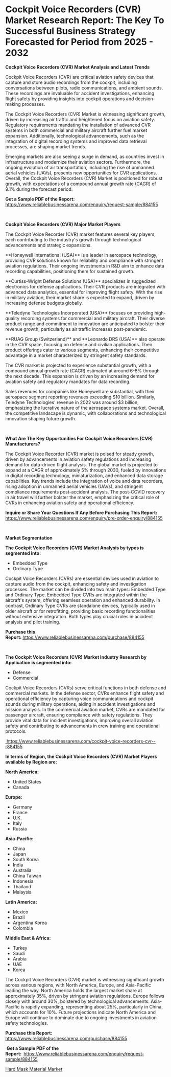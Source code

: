 <p><h1>Cockpit Voice Recorders (CVR) Market Research Report: The Key To Successful Business Strategy Forecasted for Period from 2025 - 2032</h1></p><p><strong>Cockpit Voice Recorders (CVR) Market Analysis and Latest Trends</strong></p>
<p><p>Cockpit Voice Recorders (CVR) are critical aviation safety devices that capture and store audio recordings from the cockpit, including conversations between pilots, radio communications, and ambient sounds. These recordings are invaluable for accident investigations, enhancing flight safety by providing insights into cockpit operations and decision-making processes. </p><p>The Cockpit Voice Recorders (CVR) Market is witnessing significant growth, driven by increasing air traffic and heightened focus on aviation safety. Regulatory requirements mandating the installation of advanced CVR systems in both commercial and military aircraft further fuel market expansion. Additionally, technological advancements, such as the integration of digital recording systems and improved data retrieval processes, are shaping market trends. </p><p>Emerging markets are also seeing a surge in demand, as countries invest in infrastructure and modernize their aviation sectors. Furthermore, the ongoing evolution of air transportation, including the rise of unmanned aerial vehicles (UAVs), presents new opportunities for CVR applications. Overall, the Cockpit Voice Recorders (CVR) Market is positioned for robust growth, with expectations of a compound annual growth rate (CAGR) of 9.1% during the forecast period.</p></p>
<p><strong>Get a Sample PDF of the Report:&nbsp;</strong> <a href="https://www.reliablebusinessarena.com/enquiry/request-sample/884155?utm_campaign=3554&utm_medium=2&utm_source=Github&utm_content=ia&utm_term=06042025&utm_id=cockpit-voice-recorders-cvr">https://www.reliablebusinessarena.com/enquiry/request-sample/884155</a></p>
<p>&nbsp;</p>
<p><strong>Cockpit Voice Recorders (CVR) Major Market Players</strong></p>
<p><p>The Cockpit Voice Recorder (CVR) market features several key players, each contributing to the industry's growth through technological advancements and strategic expansions. </p><p>**Honeywell International (USA)** is a leader in aerospace technology, providing CVR solutions known for reliability and compliance with stringent aviation regulations. Their ongoing investments in R&D aim to enhance data recording capabilities, positioning them for sustained growth. </p><p>**Curtiss-Wright Defense Solutions (USA)** specializes in ruggedized electronics for defense applications. Their CVR products are integrated with advanced data analytics, essential for improving flight safety. With the rise in military aviation, their market share is expected to expand, driven by increasing defense budgets globally.</p><p>**Teledyne Technologies Incorporated (USA)** focuses on providing high-quality recording systems for commercial and military aircraft. Their diverse product range and commitment to innovation are anticipated to bolster their revenue growth, particularly as air traffic increases post-pandemic.</p><p>**RUAG Group (Switzerland)** and **Leonardo DRS (USA)** also operate in the CVR space, focusing on defense and civilian applications. Their product offerings cater to various segments, enhancing their competitive advantage in a market characterized by stringent safety standards.</p><p>The CVR market is projected to experience substantial growth, with a compound annual growth rate (CAGR) estimated at around 6-8% through the next decade. This expansion is driven by an increasing demand for aviation safety and regulatory mandates for data recording. </p><p>Sales revenues for companies like Honeywell are substantial, with their aerospace segment reporting revenues exceeding $10 billion. Similarly, Teledyne Technologies' revenue in 2022 was around $3 billion, emphasizing the lucrative nature of the aerospace systems market. Overall, the competitive landscape is dynamic, with collaborations and technological innovation shaping future growth.</p></p>
<p>&nbsp;</p>
<p><strong>What Are The Key Opportunities For Cockpit Voice Recorders (CVR) Manufacturers?</strong></p>
<p><p>The Cockpit Voice Recorder (CVR) market is poised for steady growth, driven by advancements in aviation safety regulations and increasing demand for data-driven flight analysis. The global market is projected to expand at a CAGR of approximately 5% through 2030, fueled by innovations in digital recording technology, miniaturization, and enhanced data storage capabilities. Key trends include the integration of voice and data recorders, rising adoption in unmanned aerial vehicles (UAVs), and stringent compliance requirements post-accident analysis. The post-COVID recovery in air travel will further bolster the market, emphasizing the critical role of CVRs in enhancing aviation safety and operational efficiency.</p></p>
<p><strong>Inquire or Share Your Questions If Any Before Purchasing This Report:</strong> <a href="https://www.reliablebusinessarena.com/enquiry/pre-order-enquiry/884155?utm_campaign=3554&utm_medium=2&utm_source=Github&utm_content=ia&utm_term=06042025&utm_id=cockpit-voice-recorders-cvr">https://www.reliablebusinessarena.com/enquiry/pre-order-enquiry/884155</a></p>
<p>&nbsp;</p>
<p><strong>Market Segmentation</strong></p>
<p><strong>The Cockpit Voice Recorders (CVR) Market Analysis by types is segmented into:</strong></p>
<p><ul><li>Embedded Type</li><li>Ordinary Type</li></ul></p>
<p><p>Cockpit Voice Recorders (CVRs) are essential devices used in aviation to capture audio from the cockpit, enhancing safety and investigation processes. The market can be divided into two main types: Embedded Type and Ordinary Type. Embedded Type CVRs are integrated within the aircraft's system, offering seamless operation and enhanced durability. In contrast, Ordinary Type CVRs are standalone devices, typically used in older aircraft or for retrofitting, providing basic recording functionalities without extensive integration. Both types play crucial roles in accident analysis and pilot training.</p></p>
<p><strong>Purchase this Report:&nbsp;</strong><a href="https://www.reliablebusinessarena.com/purchase/884155?utm_campaign=3554&utm_medium=2&utm_source=Github&utm_content=ia&utm_term=06042025&utm_id=cockpit-voice-recorders-cvr">https://www.reliablebusinessarena.com/purchase/884155</a></p>
<p>&nbsp;</p>
<p><strong>The Cockpit Voice Recorders (CVR) Market Industry Research by Application is segmented into:</strong></p>
<p><ul><li>Defense</li><li>Commercial</li></ul></p>
<p><p>Cockpit Voice Recorders (CVRs) serve critical functions in both defense and commercial markets. In the defense sector, CVRs enhance flight safety and operational efficiency by capturing voice communications and cockpit sounds during military operations, aiding in accident investigations and mission analysis. In the commercial aviation market, CVRs are mandated for passenger aircraft, ensuring compliance with safety regulations. They provide vital data for incident investigations, improving overall aviation safety and contributing to advancements in crew training and operational protocols.</p></p>
<p><a href="https://www.reliablebusinessarena.com/cockpit-voice-recorders-cvr--r884155?utm_campaign=3554&utm_medium=2&utm_source=Github&utm_content=ia&utm_term=06042025&utm_id=cockpit-voice-recorders-cvr">&nbsp;https://www.reliablebusinessarena.com/cockpit-voice-recorders-cvr--r884155</a></p>
<p><strong>In terms of Region, the Cockpit Voice Recorders (CVR) Market Players available by Region are:</strong></p>
<p>
    <p> <strong> North America: </strong>
        <ul>
            <li>United States</li>
            <li>Canada</li>
        </ul>
        </p> 
    <p> <strong> Europe: </strong>
        <ul>
            <li>Germany</li>
            <li>France</li>
            <li>U.K.</li>
            <li>Italy</li>
            <li>Russia</li>
        </ul>
        </p> 
    <p> <strong> Asia-Pacific: </strong>
        <ul>
            <li>China</li>
            <li>Japan</li>
            <li>South Korea</li>
            <li>India</li>
            <li>Australia</li>
            <li>China Taiwan</li>
            <li>Indonesia</li>
            <li>Thailand</li>
            <li>Malaysia</li>
        </ul>
        </p> 
    <p> <strong> Latin America: </strong>
        <ul>
            <li>Mexico</li>
            <li>Brazil</li>
            <li>Argentina Korea</li>
            <li>Colombia</li>
        </ul>
        </p> 
    <p> <strong> Middle East & Africa: </strong>
        <ul>
            <li>Turkey</li>
            <li>Saudi</li>
            <li>Arabia</li>
            <li>UAE</li>
            <li>Korea</li>
        </ul>
    </p>
    </p>
<p><p>The Cockpit Voice Recorders (CVR) market is witnessing significant growth across various regions, with North America, Europe, and Asia-Pacific leading the way. North America holds the largest market share at approximately 35%, driven by stringent aviation regulations. Europe follows closely with around 30%, bolstered by technological advancements. Asia-Pacific is rapidly expanding, representing about 25%, particularly in China, which accounts for 10%. Future projections indicate North America and Europe will continue to dominate due to ongoing investments in aviation safety technologies.</p></p>
<p><strong>Purchase this Report: </strong><a href="https://www.reliablebusinessarena.com/purchase/884155?utm_campaign=3554&utm_medium=2&utm_source=Github&utm_content=ia&utm_term=06042025&utm_id=cockpit-voice-recorders-cvr">https://www.reliablebusinessarena.com/purchase/884155</a></p>
<p>&nbsp;<strong>Get a Sample PDF of the Report:&nbsp;&nbsp;</strong><a href="https://www.reliablebusinessarena.com/enquiry/request-sample/884155?utm_campaign=3554&utm_medium=2&utm_source=Github&utm_content=ia&utm_term=06042025&utm_id=cockpit-voice-recorders-cvr">https://www.reliablebusinessarena.com/enquiry/request-sample/884155</a></p>
<p><strong></strong></p>
<p><p><a href="https://github.com/aarajlyre/Market-Research-Report-List-1/blob/main/hard-mask-material-market.md?utm_campaign=3554&utm_medium=2&utm_source=Github&utm_content=ia&utm_term=06042025&utm_id=cockpit-voice-recorders-cvr">Hard Mask Material Market</a></p></p>